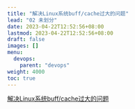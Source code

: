 ```yaml
---
title: "解决Linux系统buff/cache过大的问题"
lead: "02 未划分"
date: 2023-04-22T12:52:56+08:00
lastmod: 2023-04-22T12:52:56+08:00
draft: false
images: []
menu:
  devops:
    parent: "devops"
weight: 4000
toc: true
---
```


[解决Linux系统buff/cache过大的问题](https://blog.csdn.net/u013427969/article/details/83315104)
